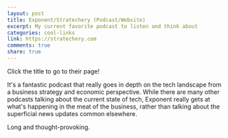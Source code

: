 ```yaml
---
layout: post
title: Exponent/Stratechery (Podcast/Website)
excerpt: My current favorite podcast to listen and think about
categories: cool-links
link: https://stratechery.com
comments: true
share: true
---
```

Click the title to go to their page! 

It's a fantastic podcast that really goes in depth on the tech landscape from a business strategy and economic perspective. While there are many other podcasts talking about the current state of tech, Exponent really gets at what's happening in the meat of the business, rather than talking about the superficial news updates common elsewhere. 

Long and thought-provoking. 
